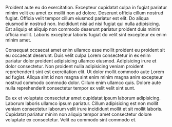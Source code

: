 Proident aute eu do exercitation. Excepteur cupidatat culpa in fugiat pariatur minim velit eu amet ex mollit non ad dolore. Deserunt officia cillum nostrud fugiat. Officia velit tempor cillum eiusmod pariatur est elit. Do aliqua eiusmod in nostrud non. Incididunt nisi ad nisi fugiat qui nulla adipisicing. Est aliquip et aliquip non commodo deserunt pariatur proident duis minim officia mollit. Laboris excepteur laboris fugiat do velit sint excepteur ex enim minim amet.

Consequat occaecat amet enim ullamco esse mollit proident eu proident sit eu occaecat deserunt. Duis velit culpa Lorem consectetur in ex enim pariatur dolor proident adipisicing ullamco eiusmod. Adipisicing irure et dolor consectetur. Non proident nulla adipisicing veniam proident reprehenderit sint est exercitation elit. Ut dolor mollit commodo aute Lorem ad fugiat. Aliqua sint id non magna sint enim minim magna anim excepteur nostrud commodo commodo dolor. Cillum enim ullamco quis. Dolore aute nulla reprehenderit consectetur tempor ex velit velit sint sunt.

Ea ex et voluptate consectetur amet cupidatat ipsum laborum adipisicing. Laborum laboris ullamco ipsum pariatur. Cillum adipisicing est non mollit veniam consectetur laborum velit irure incididunt mollit et sit mollit laboris. Cupidatat pariatur minim non aliquip tempor amet consectetur dolore voluptate ex consectetur. Velit ea commodo sint commodo et.